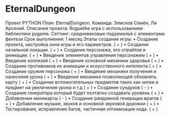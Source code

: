 # EternalDungeon
Проект PYTHON
План: EternalDungeon.
Команда: Земсков Семён, Ли Арсений.
Описание проекта:
Roguelike игра с использованием библиотеки pygame.
Сеттинг: средневековые подземелья с элементами фентези
Срок выполнения: 1 месяц
Этапы создания игры:
• Создание проекта, настройка окна игры и его параметров. ( + )
• Создание начальной локации. ( + )
• Создание персонажа, его спрайтов и анимации. ( + )
• Введение элементов управления персонажем ( + )
• Введение коллизий ( + )
• Введение основной механики здоровья ( + )
• Создание противников их анимации и искусственного
интелекта ( + )
• Создание оружия персонажа ( + )
• Введение механики получения и нанесения урона
( + )
• Введение механики позволяющей обновлять карту
( + )
• Создание вспомогательных предметов таких как хилки и
предмет на увеличения урона и т.д ( + )
• Создание сундуков ( - )
• Создание генератора который будет поэтапно создавать уровень
( + )
• Добавлении миникарты ( - )
• Создание рандомной генерации врагов ( + )
• Добавление музыки, звуков и основной звуковой дорожки
( + )
• Тестирование, исправление багов, частичная оптимизация кода.
( + )
